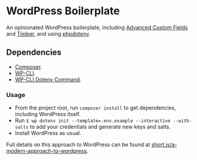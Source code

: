 # WordPress Boilerplate

An opinionated WordPress boilerplate, including [Advanced Custom Fields](https://www.advancedcustomfields.com/) and [Timber](https://upstatement.com/timber/), and using [phpdotenv](https://github.com/vlucas/phpdotenv).


## Dependencies

* [Composer](https://getcomposer.org/download/).
* [WP-CLI](http://wp-cli.org/).
* [WP-CLI Dotenv Command](https://github.com/aaemnnosttv/wp-cli-dotenv-command).


### Usage
* From the project root, run `composer install` to get dependencies, including WordPress itself.
* Run `$ wp dotenv init --template=.env.example --interactive --with-salts` to add your credentials and generate new keys and salts.
* Install WordPress as usual.

Full details on this approach to WordPress can be found at [short.is/a-modern-approach-to-wordpress](https://short.is/a-modern-approach-to-wordpress).
